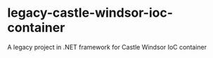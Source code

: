 # legacy-castle-windsor-ioc-container
A legacy project in .NET framework for Castle Windsor IoC container
